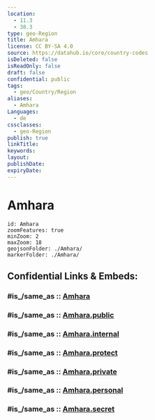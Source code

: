 ```yaml
---
location:
  - 11.3
  - 38.3
type: geo-Region
title: Amhara
license: CC BY-SA 4.0
source: https://datahub.io/core/country-codes
isDeleted: false
isReadOnly: false
draft: false
confidential: public
tags:
  - geo/Country/Region
aliases:
  - Amhara
Languages:
  - de
cssclasses:
  - geo-Region
publish: true
linkTitle:
keywords:
layout:
publishDate:
expiryDate:
---
```


# Amhara

```leaflet
id: Amhara
zoomFeatures: true 
minZoom: 2 
maxZoom: 18
geojsonFolder: ./Amhara/
markerFolder: ./Amhara/
```


## Confidential Links & Embeds: 

### #is_/same_as :: [Amhara](/_Standards/Earth/Continent/Africa/Africa~East/Ethiopia/Regions~Ethiopia/Amhara.md) 

### #is_/same_as :: [Amhara.public](/_public/Earth/Continent/Africa/Africa~East/Ethiopia/Regions~Ethiopia/Amhara.public.md) 

### #is_/same_as :: [Amhara.internal](/_internal/Earth/Continent/Africa/Africa~East/Ethiopia/Regions~Ethiopia/Amhara.internal.md) 

### #is_/same_as :: [Amhara.protect](/_protect/Earth/Continent/Africa/Africa~East/Ethiopia/Regions~Ethiopia/Amhara.protect.md) 

### #is_/same_as :: [Amhara.private](/_private/Earth/Continent/Africa/Africa~East/Ethiopia/Regions~Ethiopia/Amhara.private.md) 

### #is_/same_as :: [Amhara.personal](/_personal/Earth/Continent/Africa/Africa~East/Ethiopia/Regions~Ethiopia/Amhara.personal.md) 

### #is_/same_as :: [Amhara.secret](/_secret/Earth/Continent/Africa/Africa~East/Ethiopia/Regions~Ethiopia/Amhara.secret.md)

